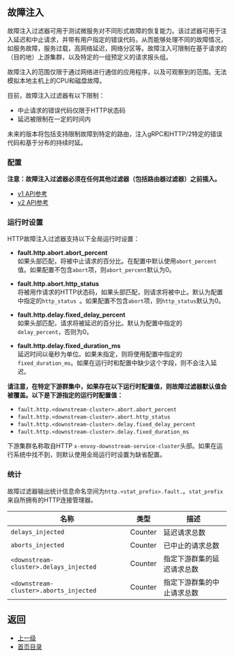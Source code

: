 ## 故障注入

故障注入过滤器可用于测试微服务对不同形式故障的恢复能力。该过滤器可用于注入延迟和中止请求，并带有用户指定的错误代码，从而能够处理不同的故障情况，如服务故障，服务过载，高网络延迟，网络分区等。故障注入可限制在基于请求的（目的地）上游集群，以及特定的一组预定义的请求报头组。

故障注入的范围仅限于通过网络进行通信的应用程序，以及可观察到的范围。无法模拟本地主机上的CPU和磁盘故障。

目前，故障注入过滤器有以下限制：
- 中止请求的错误代码仅限于HTTP状态码
- 延迟被限制在一定的时间内

未来的版本将包括支持限制故障到特定的路由，注入gRPC和HTTP/2特定的错误代码和基于分布的持续时延。

### 配置
**注意：故障注入过滤器必须在任何其他过滤器（包括路由器过滤器）之前插入。**

- [v1 API参考](../../v1APIreference/HTTPfilters/FaultInjection.md)
- [v2 API参考](../../v2APIreference/Filters/HTTPfilters/FaultInjection.md)

### 运行时设置
HTTP故障注入过滤器支持以下全局运行时设置：

- **fault.http.abort.abort_percent**</br>
如果头部匹配，将被中止请求的百分比。在配置中默认使用`abort_percent`值。如果配置不包含`abort`项，则`abort_percent`默认为0。

- **fault.http.abort.http_status**</br>
将被用作请求的HTTP状态码，如果头部匹配，则请求将被中止。默认为配置中指定的`http_status `。如果配置不包含`abort`项，则`http_status`默认为0。

- **fault.http.delay.fixed_delay_percent**</br>
如果头部匹配，请求将被延迟的百分比。默认为配置中指定的`delay_percent`，否则为0。

- **fault.http.delay.fixed_duration_ms**</br>
延迟时间以毫秒为单位。如果未指定，则将使用配置中指定的`fixed_duration_ms`。如果在运行时和配置中缺少这个字段，则不会注入延迟。

**请注意，在特定下游群集中，如果存在以下运行时配置值，则故障过滤器默认值会被覆盖。以下是下游指定的运行时配置值：**

- `fault.http.<downstream-cluster>.abort.abort_percent`
- `fault.http.<downstream-cluster>.abort.http_status`
- `fault.http.<downstream-cluster>.delay.fixed_delay_percent`
- `fault.http.<downstream-cluster>.delay.fixed_duration_ms`

下游集群名称取自HTTP `x-envoy-downstream-service-cluster`头部。如果在运行系统中找不到，则默认使用全局运行时设置为缺省配置。

### 统计
故障过滤器输出统计信息命名空间为`http.<stat_prefix>.fault.`。`stat_prefix`来自所拥有的HTTP连接管理器。

|	名称	|	类型	|	描述	|
|-----	|-------|-------|
|	`delays_injected`	|	Counter	|	延迟请求总数	|
|	`aborts_injected`	|	Counter	|	已中止的请求总数	|
|	`<downstream-cluster>.delays_injected`	|	Counter	|	指定下游群集的延迟请求总数	|
|	`<downstream-cluster>.aborts_injected`	|	Counter	|	指定下游群集的中止请求总数	|

## 返回
- [上一级](../HTTPfilters.md)
- [首页目录](../../README.md)
